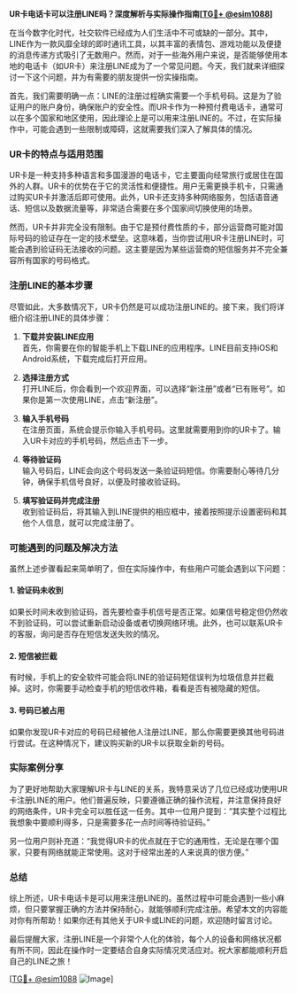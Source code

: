 **UR卡电话卡可以注册LINE吗？深度解析与实际操作指南[[TG💪+ @esim1088](https://t.me/s/esim1088)]**

在当今数字化时代，社交软件已经成为人们生活中不可或缺的一部分。其中，LINE作为一款风靡全球的即时通讯工具，以其丰富的表情包、游戏功能以及便捷的消息传递方式吸引了无数用户。然而，对于一些海外用户来说，是否能够使用本地的电话卡（如UR卡）来注册LINE成为了一个常见问题。今天，我们就来详细探讨一下这个问题，并为有需要的朋友提供一份实操指南。

首先，我们需要明确一点：LINE的注册过程确实需要一个手机号码。这是为了验证用户的账户身份，确保账户的安全性。而UR卡作为一种预付费电话卡，通常可以在多个国家和地区使用，因此理论上是可以用来注册LINE的。不过，在实际操作中，可能会遇到一些限制或障碍，这就需要我们深入了解具体的情况。

### UR卡的特点与适用范围

UR卡是一种支持多种语言和多国漫游的电话卡，它主要面向经常旅行或居住在国外的人群。UR卡的优势在于它的灵活性和便捷性。用户无需更换手机卡，只需通过购买UR卡并激活后即可使用。此外，UR卡还支持多种网络服务，包括语音通话、短信以及数据流量等，非常适合需要在多个国家间切换使用的场景。

然而，UR卡并非完全没有限制。由于它是预付费性质的卡，部分运营商可能对国际号码的验证存在一定的技术壁垒。这意味着，当你尝试用UR卡注册LINE时，可能会遇到验证码无法接收的问题。这主要是因为某些运营商的短信服务并不完全兼容所有国家的号码格式。

### 注册LINE的基本步骤

尽管如此，大多数情况下，UR卡仍然是可以成功注册LINE的。接下来，我们将详细介绍注册LINE的具体步骤：

1. **下载并安装LINE应用**  
   首先，你需要在你的智能手机上下载LINE的应用程序。LINE目前支持iOS和Android系统，下载完成后打开应用。

2. **选择注册方式**  
   打开LINE后，你会看到一个欢迎界面，可以选择“新注册”或者“已有账号”。如果你是第一次使用LINE，点击“新注册”。

3. **输入手机号码**  
   在注册页面，系统会提示你输入手机号码。这里就需要用到你的UR卡了。输入UR卡对应的手机号码，然后点击下一步。

4. **等待验证码**  
   输入号码后，LINE会向这个号码发送一条验证码短信。你需要耐心等待几分钟，确保手机信号良好，以便及时接收验证码。

5. **填写验证码并完成注册**  
   收到验证码后，将其输入到LINE提供的相应框中，接着按照提示设置密码和其他个人信息，就可以完成注册了。

### 可能遇到的问题及解决方法

虽然上述步骤看起来简单明了，但在实际操作中，有些用户可能会遇到以下问题：

#### 1. 验证码未收到
如果长时间未收到验证码，首先要检查手机信号是否正常。如果信号稳定但仍然收不到验证码，可以尝试重新启动设备或者切换网络环境。此外，也可以联系UR卡的客服，询问是否存在短信发送失败的情况。

#### 2. 短信被拦截
有时候，手机上的安全软件可能会将LINE的验证码短信误判为垃圾信息并拦截掉。这时，你需要手动检查手机的短信收件箱，看看是否有被隐藏的短信。

#### 3. 号码已被占用
如果你发现UR卡对应的号码已经被他人注册过LINE，那么你需要更换其他号码进行尝试。在这种情况下，建议购买新的UR卡以获取全新的号码。

### 实际案例分享

为了更好地帮助大家理解UR卡与LINE的关系，我特意采访了几位已经成功使用UR卡注册LINE的用户。他们普遍反映，只要遵循正确的操作流程，并注意保持良好的网络条件，UR卡完全可以胜任这一任务。其中一位用户提到：“其实整个过程比我想象中要顺利得多，只是需要多花一点时间等待验证码。”

另一位用户则补充道：“我觉得UR卡的优点就在于它的通用性，无论是在哪个国家，只要有网络就能正常使用。这对于经常出差的人来说真的很方便。”

### 总结

综上所述，UR卡电话卡是可以用来注册LINE的。虽然过程中可能会遇到一些小麻烦，但只要掌握正确的方法并保持耐心，就能够顺利完成注册。希望本文的内容能对你有所帮助！如果你还有其他关于UR卡或LINE的问题，欢迎随时留言讨论。

最后提醒大家，注册LINE是一个非常个人化的体验，每个人的设备和网络状况都有所不同，因此在操作时一定要结合自身实际情况灵活应对。祝大家都能顺利开启自己的LINE之旅！

[[TG💪+ @esim1088](https://t.me/s/esim1088) ![Image](https://i.postimg.cc/4NQfJmqS/Snipaste-2025-05-13-00-14-12.png)]